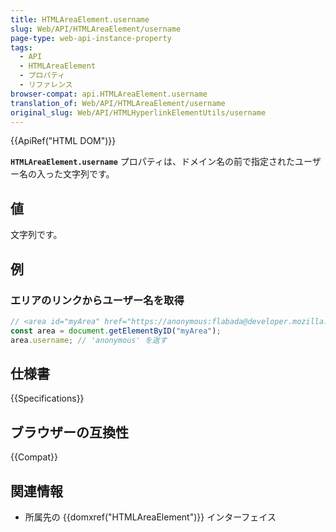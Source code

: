 ```yaml
---
title: HTMLAreaElement.username
slug: Web/API/HTMLAreaElement/username
page-type: web-api-instance-property
tags:
  - API
  - HTMLAreaElement
  - プロパティ
  - リファレンス
browser-compat: api.HTMLAreaElement.username
translation_of: Web/API/HTMLAreaElement/username
original_slug: Web/API/HTMLHyperlinkElementUtils/username
---
```

{{ApiRef("HTML DOM")}}

**`HTMLAreaElement.username`** プロパティは、ドメイン名の前で指定されたユーザー名の入った文字列です。

## 値

文字列です。

## 例

### エリアのリンクからユーザー名を取得

```js
// <area id="myArea" href="https://anonymous:flabada@developer.mozilla.org/en-US/docs/HTMLAreaElement"> 要素が文書にあったとします
const area = document.getElementByID("myArea");
area.username; // 'anonymous' を返す
```

## 仕様書

{{Specifications}}

## ブラウザーの互換性

{{Compat}}

## 関連情報

- 所属先の {{domxref("HTMLAreaElement")}} インターフェイス
